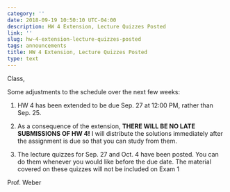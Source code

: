 ```yaml
---
category: ''
date: 2018-09-19 10:50:10 UTC-04:00
description: HW 4 Extension, Lecture Quizzes Posted
link: ''
slug: hw-4-extension-lecture-quizzes-posted
tags: announcements
title: HW 4 Extension, Lecture Quizzes Posted
type: text
---
```


Class,

Some adjustments to the schedule over the next few weeks:

1. HW 4 has been extended to be due Sep. 27 at 12:00 PM, rather than Sep. 25.

2. As a consequence of the extension, **THERE WILL BE NO LATE SUBMISSIONS OF HW 4!** I will distribute the solutions immediately after the assignment is due so that you can study from them.

3. The lecture quizzes for Sep. 27 and Oct. 4 have been posted. You can do them whenever you would like before the due date. The material covered on these quizzes will not be included on Exam 1

Prof. Weber
